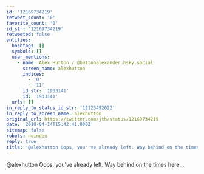 ```yaml
---
id: '12169734219'
retweet_count: '0'
favorite_count: '0'
id_str: '12169734219'
retweeted: false
entities:
  hashtags: []
  symbols: []
  user_mentions:
    - name: Alex Hutton / @huttonalexander.bsky.social
      screen_name: alexhutton
      indices:
        - '0'
        - '11'
      id_str: '1933141'
      id: '1933141'
  urls: []
in_reply_to_status_id_str: '12123492022'
in_reply_to_screen_name: alexhutton
original_url: https://twitter.com/jth/status/12169734219
date: '2010-04-14T15:42:41.000Z'
sitemap: false
robots: noindex
reply: true
title: '@alexhutton Oops, you''ve already left. Way behind on the times here...'
---
```


@alexhutton Oops, you've already left. Way behind on the times here...